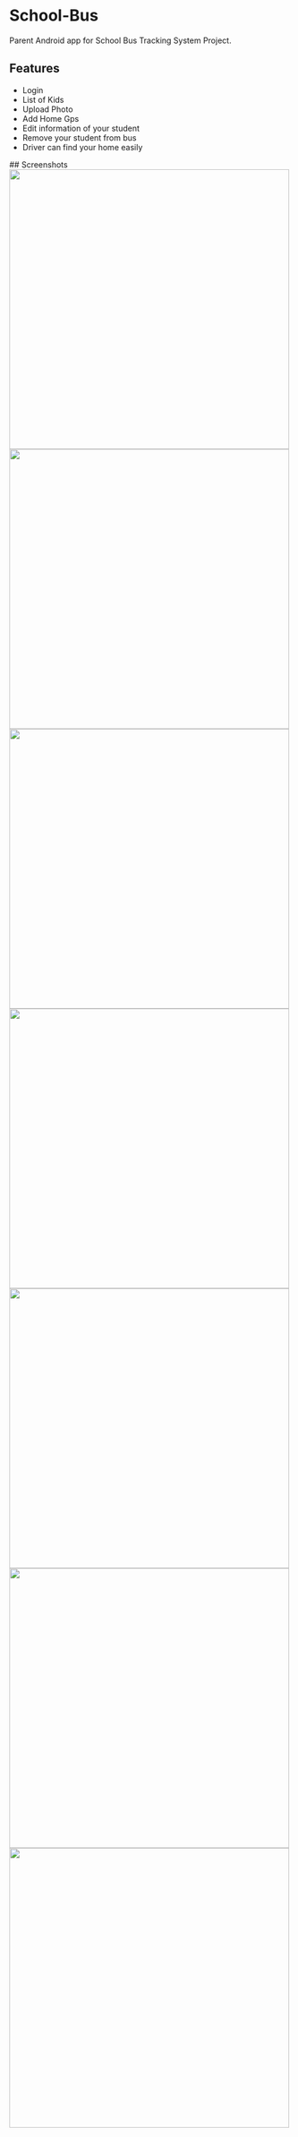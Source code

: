 # School-Bus
Parent Android app for School Bus Tracking System Project.

## Features
<ul type="disc">
  <li>Login</li>
  <li>List of Kids</li>
  <li>Upload Photo</li>
  <li>Add Home Gps</li>
  <li>Edit information of your student</li>
  <li>Remove your student from bus</li>
  <li>Driver can find your home easily</li>
</ul>
## Screenshots
<img src="https://github.com/nourElbassuny/School-bus/assets/146573118/ccf702ec-fdda-46be-a060-5e56171a2b6e" height="500">
<img src="https://github.com/nourElbassuny/School-bus/assets/146573118/44fa62d2-0a4c-483d-b0f9-449a65f5214d" height="500">
<img src="https://github.com/nourElbassuny/School-bus/assets/146573118/6f5bcaad-0fef-4210-aa65-b45334f82811" height="500">
<img src="https://github.com/nourElbassuny/School-bus/assets/146573118/7aa0fb17-1f78-4432-b1bd-a5d9606c3658" height="500">
<img src="https://github.com/nourElbassuny/School-bus/assets/146573118/29f3096d-7058-4520-acfa-86cbc65609f3" height="500">
<img src="https://github.com/nourElbassuny/School-bus/assets/146573118/c8acea83-d7d2-42ac-b29e-4fd769f337e4" height="500">
<img src="https://github.com/nourElbassuny/School-bus/assets/146573118/75ecb72a-03e2-4e62-8cd7-c03247fac57b" height="500">
